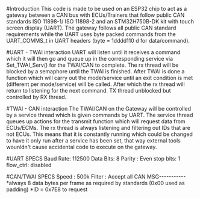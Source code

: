 #Introduction
This code is made to be used on an ESP32 chip to act as a gateway between a CAN bus with ECUs/Trainers that follow public CAN standards ISO 11898-1/ ISO 11898-2 and an STM32H750B-DK kit with touch screen display (UART). The gateway follows all public CAN standard requirements while the UART uses byte packed commands from the UART_COMMS_t in UART headers (byte = 1dddd110 d for data/command). 

#UART - TWAI interaction
UART will listen until it receives a command which it will then go and queue up in the corresponding service via Set_TWAI_Serv() for the TWAI/CAN to complete. The rx thread will be blocked by a semaphore until the TWAI is finished. After TWAI is done a function which will carry out the mode/service until an exit condition is met (different per mode/service) will be called. After which the rx thread will return to listening for the next command. TX thread unblocked but controlled by RX thread.


#TWAI - CAN interaction
The TWAI/CAN on the Gateway will be controlled by a service thread which is given commands by UART. The service thread queues up actions for the transmit function which will request data from ECUs/ECMs. The rx thread is always listening and filtering out IDs that are not ECUs. This means that it is constantly running which could be changed to have it only run after a service has been set, that way external tools wounldn't cause accidental code to execute on the gateway.


#UART SPECS
Baud Rate: 112500
Data Bits: 8
Parity   : Even
stop bits: 1
flow_ctrl: disabled

#CAN/TWAI SPECS
Speed  : 500k
Filter : Accept all
CAN MSG-----------
*always 8 data bytes per frame as required by standards (0x00 used as padding)
*ID = 0x7E8 to request 